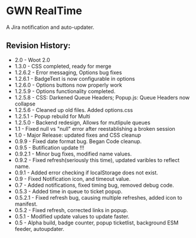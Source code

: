 GWN RealTime
============
A Jira notification and auto-updater.


Revision History:
-----------------

* 2.0 - Woot 2.0
* 1.3.0 - CSS completed, ready for merge
* 1.2.6.2 - Error messaging, Options bug fixes
* 1.2.6.1 - BadgeText is now configurable in options
* 1.2.6.0 - Options buttons now properly work
* 1.2.5.9 - Options functionality completed.
* 1.2.5.8 - CSS: Darkened Queue Headers; Popup.js: Queue Headers now collapse
* 1.2.5.6 - Cleaned up old files. Added options.css
* 1.2.5.1 - Popup rebuild for Multi
* 1.2.5.0 - Backend redesign, Allows for mutlipule queues
* 1.1     - Fixed null vs "null" error after reestablishing a broken session
* 1.0     - Major Release: updated fixes and CSS cleanup
* 0.9.9   - Fixed date format bug. Began Code cleanup.
* 0.9.5   - Butification update !!! 
* 0.9.2.1 - Minor bug fixes, modified name values.
* 0.9.2   - Fixed refresh(seriously this time), updated varibles to reflect name.
* 0.9.1   - Added error checking if localStorage does not exist.
* 0.9     - Fixed Notification icon, and timeout value. 
* 0.7     - Added notifications, fixed timing bug, removed debug code.
* 0.5.3   - Added time in queue to ticket popup.
* 0.5.2.1 - Fixed refresh bug, causing multiple refreshes, added icon to manifest.
* 0.5.2   - Fixed refresh, corrected links in popup.
* 0.5.1   - Modified update values to update faster.
* 0.5     - Alpha build, badge counter, popup ticketlist, background ESM feeder, autoupdater.


